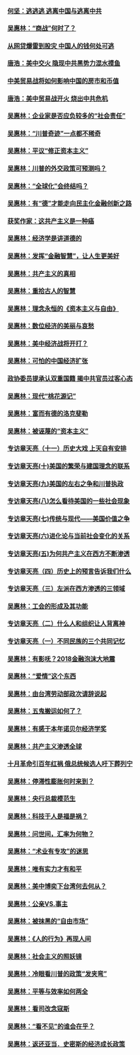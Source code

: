 #### [何坚：逃逃逃 逃离中国与逃离中共](../pages/nsc423/n10592891.md?t=10060022) 

#### [吴惠林：“商战”何时了？](../pages/nsc423/n10573558.md?t=10060022) 

#### [从网贷爆雷到股灾 中国人的钱何处可逃](../pages/nsc423/n10572800.md?t=10060022) 

#### [唐浩：美中交火 隐现中共黑势力混水摸鱼](../pages/nsc423/n10544040.md?t=10060022) 

#### [中美贸易战将如何影响中国的房市和币值](../pages/nsc423/n10543697.md?t=10060022) 

#### [唐浩：美中贸易战开火 烧出中共危机](../pages/nsc423/n10540126.md?t=10060022) 

#### [吴惠林：企业家是否应负较多的“社会责任”](../pages/nsc423/n10535022.md?t=10060022) 

#### [吴惠林：“川普奇迹”一点都不稀奇](../pages/nsc423/n10512808.md?t=10060022) 

#### [吴惠林：平议“修正资本主义”](../pages/nsc423/n10495724.md?t=10060022) 

#### [吴惠林：川普的外交政策可预测吗？](../pages/nsc423/n10462387.md?t=10060022) 

#### [吴惠林：“全球化”会终结吗？](../pages/nsc423/n10452838.md?t=10060022) 

#### [吴惠林：有“德”才能走向民主化金融创新之路](../pages/nsc423/n10432292.md?t=10060022) 

#### [获奖作家：这共产主义是一种癌](../pages/nsc423/n10431541.md?t=10060022) 

#### [吴惠林：经济学是讲道德的](../pages/nsc423/n10398014.md?t=10060022) 

#### [吴惠林：发挥“金融智慧”，让人生更美好](../pages/nsc423/n10375019.md?t=10060022) 

#### [吴惠林：共产主义的真相](../pages/nsc423/n10351394.md?t=10060022) 

#### [吴惠林：重拾古人的智慧](../pages/nsc423/n10337691.md?t=10060022) 

#### [吴惠林：理念永恒的《资本主义与自由》](../pages/nsc423/n10316274.md?t=10060022) 

#### [吴惠林：数位经济的美丽与哀愁](../pages/nsc423/n10292946.md?t=10060022) 

#### [吴惠林：美中经济战将开打？](../pages/nsc423/n10258825.md?t=10060022) 

#### [吴惠林：可怕的中国经济扩张](../pages/nsc423/n10219147.md?t=10060022) 

#### [政协委员提承认双重国籍 揭中共官员过客心态](../pages/nsc423/n10208809.md?t=10060022) 

#### [吴惠林：现代“桃花源记”](../pages/nsc423/n10185234.md?t=10060022) 

#### [吴惠林：富而有德的洛克斐勒](../pages/nsc423/n10142264.md?t=10060022) 

#### [吴惠林：被诬蔑的“资本主义”](../pages/nsc423/n10124816.md?t=10060022) 

#### [专访章天亮（十一）历史大戏 上天自有安排](../pages/nsc423/n10094905.md?t=10060022) 

#### [专访章天亮(十)美国的繁荣与建国理念的联系](../pages/nsc423/n10094899.md?t=10060022) 

#### [专访章天亮(九)美国的左右之争和川普执政](../pages/nsc423/n10094889.md?t=10060022) 

#### [专访章天亮(八)怎么看待美国的一些社会现象](../pages/nsc423/n10094857.md?t=10060022) 

#### [专访章天亮(七)传统与现代——美国价值之争](../pages/nsc423/n10093140.md?t=10060022) 

#### [专访章天亮(六)进化论与当前社会变化的关系](../pages/nsc423/n10092036.md?t=10060022) 

#### [专访章天亮(五)为何共产主义在西方不断渗透](../pages/nsc423/n10083620.md?t=10060022) 

#### [专访章天亮（四）历史上的预言告诉我们什么](../pages/nsc423/n10083606.md?t=10060022) 

#### [专访章天亮（三）左派在西方渗透的三领域](../pages/nsc423/n10081115.md?t=10060022) 

#### [吴惠林：工会的形成及其功能](../pages/nsc423/n10080633.md?t=10060022) 

#### [专访章天亮（二）什么人和组织让人背离神](../pages/nsc423/n10076637.md?t=10060022) 

#### [专访章天亮（一）不同民族的三个共同记忆](../pages/nsc423/n10074188.md?t=10060022) 

#### [吴惠林：有影呒？2018金融泡沫大地震](../pages/nsc423/n10040534.md?t=10060022) 

#### [吴惠林：“爱情”这个东西](../pages/nsc423/n10019423.md?t=10060022) 

#### [吴惠林：由台湾劳动部政次请辞说起](../pages/nsc423/n9979679.md?t=10060022) 

#### [吴惠林：五鬼搬运如何了？](../pages/nsc423/n9925338.md?t=10060022) 

#### [吴惠林：有感于本年诺贝尔经济学奖](../pages/nsc423/n9871883.md?t=10060022) 

#### [吴惠林：共产主义渗透全球](../pages/nsc423/n9812748.md?t=10060022) 

#### [十月革命引百年红祸 俄总统候选人吁下葬列宁](../pages/nsc423/n9810182.md?t=10060022) 

#### [吴惠林：停滞性膨胀何时来到？](../pages/nsc423/n9764136.md?t=10060022) 

#### [吴惠林：央行总裁模范生](../pages/nsc423/n9728134.md?t=10060022) 

#### [吴惠林：科技于人是福是祸？](../pages/nsc423/n9672982.md?t=10060022) 

#### [吴惠林：问世间，汇率为何物？](../pages/nsc423/n9621788.md?t=10060022) 

#### [吴惠林：“术业有专攻”的迷思](../pages/nsc423/n9580363.md?t=10060022) 

#### [吴惠林：唯有实力才有和平](../pages/nsc423/n9529599.md?t=10060022) 

#### [吴惠林：美中博奕下台湾何去何从？](../pages/nsc423/n9483598.md?t=10060022) 

#### [吴惠林：公亲VS.事主](../pages/nsc423/n9425637.md?t=10060022) 

#### [吴惠林：被抹黑的“自由市场”](../pages/nsc423/n9351545.md?t=10060022) 

#### [吴惠林：《人的行为》再现人间](../pages/nsc423/n9296339.md?t=10060022) 

#### [吴惠林：社会主义的照妖镜](../pages/nsc423/n9243460.md?t=10060022) 

#### [吴惠林：冷眼看川普的政策“发夹弯”](../pages/nsc423/n9120684.md?t=10060022) 

#### [吴惠林：平等与效率如何两全](../pages/nsc423/n9075430.md?t=10060022) 

#### [吴惠林：看司改念寇斯](../pages/nsc423/n9024915.md?t=10060022) 

#### [吴惠林：“看不见”的谁会在乎？](../pages/nsc423/n8977488.md?t=10060022) 

#### [吴惠林：返还亚当．史密斯的经济成长政策](../pages/nsc423/n8931896.md?t=10060022) 

